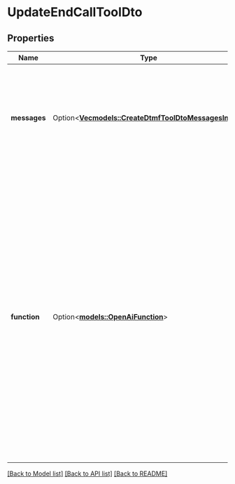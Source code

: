 # UpdateEndCallToolDto

## Properties

Name | Type | Description | Notes
------------ | ------------- | ------------- | -------------
**messages** | Option<[**Vec<models::CreateDtmfToolDtoMessagesInner>**](CreateDtmfToolDTO_messages_inner.md)> | These are the messages that will be spoken to the user as the tool is running.  For some tools, this is auto-filled based on special fields like `tool.destinations`. For others like the function tool, these can be custom configured. | [optional]
**function** | Option<[**models::OpenAiFunction**](OpenAIFunction.md)> | This is the function definition of the tool.  For `endCall`, `transferCall`, and `dtmf` tools, this is auto-filled based on tool-specific fields like `tool.destinations`. But, even in those cases, you can provide a custom function definition for advanced use cases.  An example of an advanced use case is if you want to customize the message that's spoken for `endCall` tool. You can specify a function where it returns an argument \"reason\". Then, in `messages` array, you can have many \"request-complete\" messages. One of these messages will be triggered if the `messages[].conditions` matches the \"reason\" argument. | [optional]

[[Back to Model list]](../README.md#documentation-for-models) [[Back to API list]](../README.md#documentation-for-api-endpoints) [[Back to README]](../README.md)


